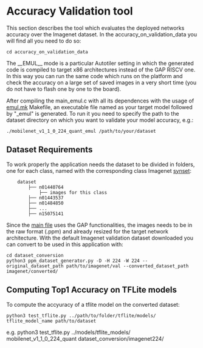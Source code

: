 # Accuracy Validation tool

This section describes the tool which evaluates the deployed networks accuracy over the Imagenet dataset. In the accuracy_on_validation_data you will find all you need to do so:

	cd accuracy_on_validation_data

The \_\_EMUL\_\_ mode is a particular Autotiler setting in which the generated code is compiled to target x86 architectures instead of the GAP RISCV one. In this way you can run the same code which runs on the platform and check the accuracy on a large set of saved images in a very short time (you do not have to flash one by one to the board).

After compiling the main_emul.c with all its dependences with the usage of [emul.mk](emul.mk) Makefile, an executable file named as your target model followed by "\_emul" is generated. To run it you need to specify the path to the dataset directory on which you want to validate your model accuracy, e.g.:

    ./mobilenet_v1_1_0_224_quant_emul /path/to/your/dataset

## Dataset Requirements

To work properly the application needs the dataset to be divided in folders, one for each class, named with the corresponding class Imagenet [synset](dataset_conversion/tf_synset_name.txt):

```
    dataset
        ├── n01440764
            ├── images for this class
        ├── n01443537
        ├── n01484850
        ├── ...
        ├── n15075141
```

Since the [main file](./main_emul.c) uses the GAP functionalities, the images needs to be in the raw format (.ppm) and already resized for the target network architecture. With the default Imagenet validation dataset downloaded you can convert to be used in this application with:

    cd dataset_conversion
    python3 ppm_dataset_generator.py -D -H 224 -W 224 --original_dataset_path path/to/imagenet/val --converted_dataset_path imagenet/converted/


## Computing Top1 Accuracy on TFLite models
To compute the accyuracy of a tflite model on the converted dataset:

    python3 test_tflite.py ../path/to/folder/tflite/models/ tflite_model_name path/to/dataset

e.g. python3 test_tflite.py ../models/tflite_models/ mobilenet_v1_1_0_224_quant dataset_conversion/imagenet224/


